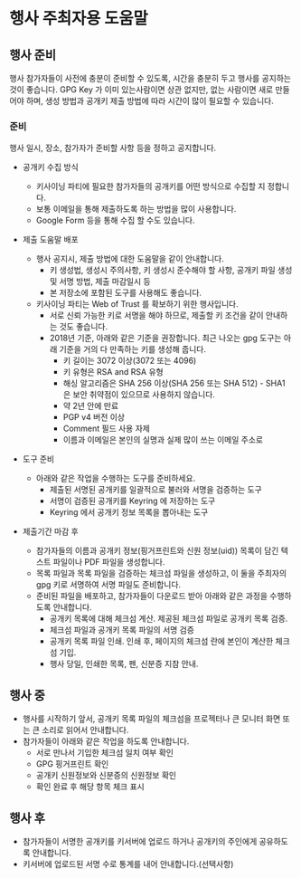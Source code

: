 # 행사 주최자용 도움말

## 행사 준비
행사 참가자들이 사전에 충분이 준비할 수 있도록, 시간을 충분히 두고 행사를 공지하는 것이 좋습니다.
GPG Key 가 이미 있는사람이면 상관 없지만, 없는 사람이면 새로 만들어야 하며, 생성 방법과 공개키 제출 방법에 따라 시간이 많이 필요할 수 있습니다.

### 준비
행사 일시, 장소, 참가자가 준비할 사항 등을 정하고 공지합니다.

- 공개키 수집 방식
    - 키사이닝 파티에 필요한 참가자들의 공개키를 어떤 방식으로 수집할 지 정합니다.
    - 보통 이메일을 통해 제출하도록 하는 방법을 많이 사용합니다.
    - Google Form 등을 통해 수집 할 수도 있습니다.

- 제출 도움말 배포
    - 행사 공지시, 제출 방법에 대한 도움말을 같이 안내합니다.
        - 키 생성법, 생성시 주의사항, 키 생성시 준수해야 할 사항, 공개키 파일 생성 및 서명 방법, 제출 마감일시 등
        - 본 저장소에 포함된 도구를 사용해도 좋습니다.
    - 키사이닝 파티는 Web of Trust 를 확보하기 위한 행사입니다.
        - 서로 신뢰 가능한 키로 서명을 해야 하므로, 제출할 키 조건을 같이 안내하는 것도 좋습니다.
        - 2018년 기준, 아래와 같은 기준을 권장합니다. 최근 나오는 gpg 도구는 아래 기준을 거의 다 만족하는 키를 생성해 줍니다.
            - 키 길이는 3072 이상(3072 또는 4096)
            - 키 유형은 RSA and RSA 유형
            - 해싱 알고리즘은 SHA 256 이상(SHA 256 또는 SHA 512) - SHA1 은 보안 취약점이 있으므로 사용하지 않습니다.
            - 약 2년 안에 만료
            - PGP v4 버전 이상
            - Comment 필드 사용 자제
            - 이름과 이메일은 본인의 실명과 실제 많이 쓰는 이메일 주소로

- 도구 준비
    - 아래와 같은 작업을 수행하는 도구를 준비하세요.
        - 제출된 서명된 공개키를 일괄적으로 불러와 서명을 검증하는 도구
        - 서명이 검증된 공개키를 Keyring 에 저장하는 도구
        - Keyring 에서 공개키 정보 목록을 뽑아내는 도구

- 제출기간 마감 후
    - 참가자들의 이름과 공개키 정보(핑거프린트와 신원 정보(uid)) 목록이 담긴 텍스트 파일이나 PDF 파일을 생성합니다.
    - 목록 파일과 목록 파일을 검증하는 체크섬 파일을 생성하고, 이 둘을 주최자의 gpg 키로 서명하여 서명 파일도 준비합니다.
    - 준비된 파일을 배포하고, 참가자들이 다운로드 받아 아래와 같은 과정을 수행하도록 안내합니다.
        - 공개키 목록에 대해 체크섬 계산. 제공된 체크섬 파일로 공개키 목록 검증.
        - 체크섬 파일과 공개키 목록 파일의 서명 검증
        - 공개키 목록 파일 인쇄. 인쇄 후, 페이지의 체크섬 란에 본인이 계산한 체크섬 기입.
        - 행사 당일, 인쇄한 목록, 펜, 신분증 지참 안내.

## 행사 중
- 행사를 시작하기 앞서, 공개키 목록 파일의 체크섬을 프로젝터나 큰 모니터 화면 또는 큰 소리로 읽어서 안내합니다.
- 참가자들이 아래와 같은 작업을 하도록 안내합니다.
    - 서로 만나서 기입한 체크섬 일치 여부 확인
    - GPG 핑거프린트 확인
    - 공개키 신원정보와 신분증의 신원정보 확인
    - 확인 완료 후 해당 항목 체크 표시

## 행사 후
- 참가자들이 서명한 공개키를 키서버에 업로드 하거나 공개키의 주인에게 공유하도록 안내합니다.
- 키서버에 업로드된 서명 수로 통계를 내어 안내합니다.(선택사항)
